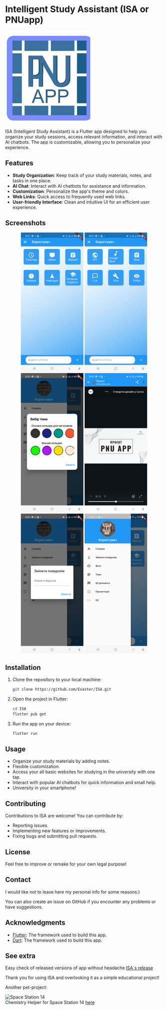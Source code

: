 


# Intelligent Study Assistant (ISA or PNUapp)
![ISA Logo](https://github.com/Exaster/ISA/blob/main/screenshots/PNU.png)



ISA (Intelligent Study Assistant) is a Flutter app designed to help you organize your study sessions, access relevant information, and interact with AI chatbots. The app is customizable, allowing you to personalize your experience.

## Features

- **Study Organization**: Keep track of your study materials, notes, and tasks in one place.
- **AI Chat**: Interact with AI chatbots for assistance and information.
- **Customization**: Personalize the app's theme and colors.
- **Web Links**: Quick access to frequently used web links.
- **User-friendly Interface**: Clean and intuitive UI for an efficient user experience.

## Screenshots
<p align="center">
    <img src="https://github.com/Exaster/ISA/blob/main/screenshots/main_screen.png" width="200" alt="Home Screen">
    <img src="https://github.com/Exaster/ISA/blob/main/screenshots/AI.png" width="200" alt="AI Chat"> <br>
    <img src="https://github.com/Exaster/ISA/blob/main/screenshots/colors.png" width="200" alt="Customization">
    <img src="https://github.com/Exaster/ISA/blob/main/screenshots/presentation.png" width="200" alt="Presentation"> <br>
    <img src="https://github.com/Exaster/ISA/blob/main/screenshots/name.png" width="200" alt="User Customization">
    <img src="https://github.com/Exaster/ISA/blob/main/screenshots/sidemenu.png" width="200" alt="User Customization">
</p>


## Installation

1. Clone the repository to your local machine:

   ```bash
   git clone https://github.com/Exaster/ISA.git
   ```

2. Open the project in Flutter:

   ```bash
   cd ISA
   flutter pub get
   ```

3. Run the app on your device:

   ```bash
   flutter run
   ```

## Usage

- Organize your study materials by adding notes.
- Flexible customization.
- Access your all basic websites for studying in the university with one tap.
- Interact with popular AI chatbots for quick information and small help.
- University in your smartphone!

## Contributing

Contributions to ISA are welcome! You can contribute by:

- Reporting issues.
- Implementing new features or improvements.
- Fixing bugs and submitting pull requests.

## License

Feel free to improve or remake for your own legal purpose!

## Contact

I would like not to leave here my personal info for some reasons:)

You can also create an issue on GitHub if you encounter any problems or have suggestions.

## Acknowledgments

- [Flutter](https://flutter.dev): The framework used to build this app.
- [Dart](https://dart.dev/guides): The framework used to build this app.

## See extra

Easy check of released versions of app without headache [ISA`s release](https://github.com/Exaster/ISA-release)



Thank you for using ISA and overlooking it as a simple educational project!



Another pet-project:


![Space Station 14](https://cdn.cloudflare.steamstatic.com/steam/apps/1255460/capsule_616x353.jpg?t=1684170495) <br>
Chemistry Helper for Space Station 14 [here](https://github.com/Exaster/Space-Station-14-Chemistry-Helper)


